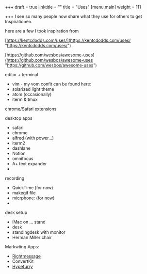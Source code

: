 +++
draft = true
linktitle = ""
title = "Uses"
[menu.main]
weight = 111

+++
I see so many people now share what they use for others to get Inspirationen.

here are a few I took inspiration from

[https://kentcdodds.com/uses/](https://kentcdodds.com/uses/ "https://kentcdodds.com/uses/")

[https://github.com/wesbos/awesome-uses](https://github.com/wesbos/awesome-uses "https://github.com/wesbos/awesome-uses")

editor + terminal

* vim - my vom confit can be found here:
* solarized light theme
* atom (occasionally)
* iterm & tmux

chrome/Safari extensions

desktop apps

* safari
* chrome
* alfred (with power...)
* iterm2
* dashlane
* Notion
* omnifocus
* A+ text expander
* 

recording

* QuickTime (for now)
* makegif file
* micrphone: (for now)
* 

desk setup

* iMac on ... stand
* desk
* standingdesk with monitor
* Herman Miller chair

Markwting Apps:

* [Rightmessage](https://mf.fyi/rightmessage)
* ConvertKit
* [Hypefurry](https://mf.fyi/hypefury)